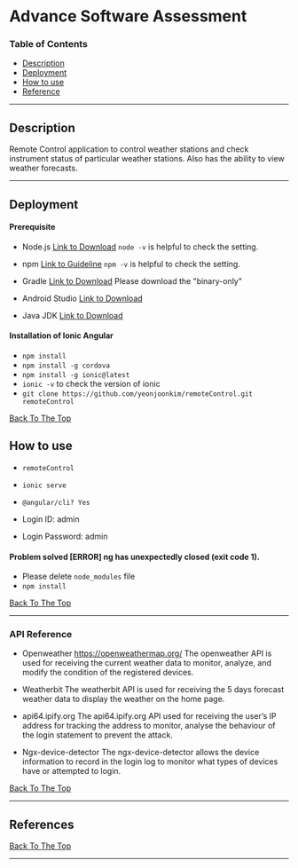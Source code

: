 # Advance Software Assessment

### Table of Contents
- [Description](#description)
- [Deployment](#deployment)
- [How to use](#howtouse)
- [Reference](#reference)


---

## Description
Remote Control application to control weather stations and check instrument status of particular weather stations. Also has the ability to view weather forecasts.

---

## Deployment

#### Prerequisite
- Node.js [Link to Download](https://nodejs.org/en/download/) 
`node -v` is helpful to check the setting.
- npm [Link to Guideline](https://docs.npmjs.com/cli/v6/commands/npm-install) 
`npm -v` is helpful to check the setting.
- Gradle [Link to Download](https://gradle.org/releases/) 
Please download the "binary-only"

- Android Studio [Link to Download](https://developer.android.com/studio)
- Java JDK [Link to Download](https://www.oracle.com/au/java/technologies/javase-downloads.html)


#### Installation of Ionic Angular

- `npm install`
- `npm install -g cordova`
- `npm install -g ionic@latest`
- `ionic -v` to check the version of ionic
- `git clone https://github.com/yeonjoonkim/remoteControl.git remoteControl`


[Back To The Top](#advance-software-assessment)


## How to use
- `remoteControl`
- `ionic serve`
- `@angular/cli? Yes` 


- Login ID: admin
- Login Password: admin

#### Problem solved [ERROR] ng has unexpectedly closed (exit code 1).
- Please delete `node_modules` file
- `npm install`


[Back To The Top](#advance-software-assessment)


---


### API Reference

- Openweather https://openweathermap.org/
The openweather API is used for receiving the current weather data to monitor, analyze, and modify the condition of the registered devices.

- Weatherbit
The weatherbit API is used for receiving the 5 days forecast weather data to display the weather on the home page.

- api64.ipify.org
The api64.ipify.org API used for receiving the user’s IP address for tracking the address to monitor, analyse the behaviour of the login statement to prevent the attack.

- Ngx-device-detector
The ngx-device-detector allows the device information to record in the login log to monitor what types of devices have or attempted to login.


[Back To The Top](#advance-software-assessment)


---


## References


[Back To The Top](#advance-software-assessment)


---
